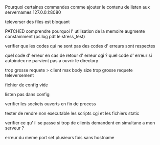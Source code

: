 Pourquoi certaines commandes comme 
ajouter le contenu de listen aux servernames 127.0.0.1:8080 

televerser des files est bloquant

PATCHED comprendre pourquoi l' utilisation de la memoire augmente constamment (ps.log pdt le stress_test)

verifier que les codes qui ne sont pas des codes d' erreurs sont respectes

quel code d' erreur en cas de retour d' erreur cgi ?
quel code d' erreur si autoindex ne parvient pas a ouvrir le directory


trop grosse requete > client max body size
trop grosse requete televersement

fichier de config vide

listen pas dans config

verifier les sockets ouverts en fin de process


tester de rendre non executable les scripts cgi et les fichiers static

verifier ce qu' il se passe si trop de clients demandent en simultane a mon serveur ?

erreur du meme port set plusieurs fois sans hostname
